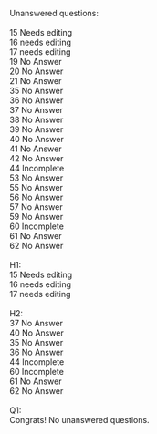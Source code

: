 Unanswered questions:<br /><br />15 Needs editing<br />16 needs editing<br />17 needs editing<br />19 No Answer<br />20 No Answer<br />21 No Answer<br />35 No Answer<br />36 No Answer<br />37 No Answer<br />38 No Answer<br />39 No Answer<br />40 No Answer<br />41 No Answer<br />42 No Answer<br />44 Incomplete<br />53 No Answer<br />55 No Answer<br />56 No Answer<br />57 No Answer<br />59 No Answer<br />60 Incomplete<br />61 No Answer<br />62 No Answer<br /><br />H1:<br />15 Needs editing<br />16 needs editing<br />17 needs editing<br /><br />H2:<br />37 No Answer<br />40 No Answer<br />35 No Answer<br />36 No Answer<br />44 Incomplete<br />60 Incomplete<br />61 No Answer<br />62 No Answer<br /><br />Q1:<br />Congrats! No unanswered questions.<br /><br />